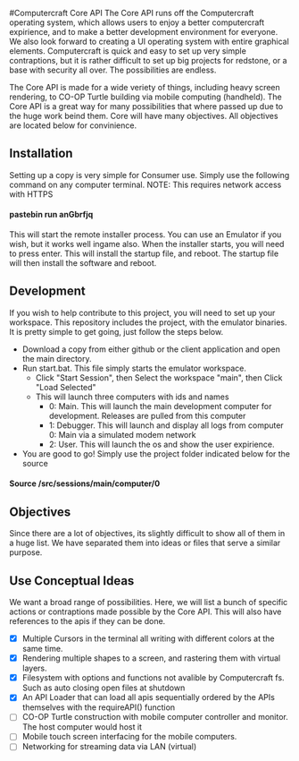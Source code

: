 #Computercraft Core API
The Core API runs off the Computercraft operating system, which allows users to enjoy a better computercraft expirience, and to make a better development environment for everyone. We also look forward to creating a UI operating system with entire graphical elements. Computercraft is quick and easy to set up very simple contraptions, but it is rather difficult to set up big projects for redstone, or a base with security all over. The possibilities are endless.

The Core API is made for a wide veriety of things, including heavy screen rendering, to CO-OP Turtle building via mobile computing (handheld). The Core API is a great way for many possibilities that where passed up due to the huge work beind them. Core will have many objectives. All objectives are located below for convinience.

## Installation
Setting up a copy is very simple for Consumer use. Simply use the following command on any computer terminal. NOTE: This requires network access with HTTPS
#### pastebin run anGbrfjq
This will start the remote installer process. You can use an Emulator if you wish, but it works well ingame also. When the installer starts, you will need to press enter. This will install the startup file, and reboot. The startup file will then install the software and reboot.

## Development
If you wish to help contribute to this project, you will need to set up your workspace. This repository includes the project, with the emulator binaries. It is pretty simple to get going, just follow the steps below.
* Download a copy from either github or the client application and open the main directory.
* Run start.bat. This file simply starts the emulator workspace.
  * Click "Start Session", then Select the workspace "main", then Click "Load Selected"
  * This will launch three computers with ids and names
    * 0: Main. This will launch the main development computer for development. Releases are pulled from this computer
    * 1: Debugger. This will launch and display all logs from computer 0: Main via a simulated modem network
    * 2: User. This will launch the os and show the user expirience. 
* You are good to go! Simply use the project folder indicated below for the source

#### Source /src/sessions/main/computer/0

## Objectives
Since there are a lot of objectives, its slightly difficult to show all of them in a huge list. We have separated them into ideas or files that serve a similar purpose.

## Use Conceptual Ideas
We want a broad range of possibilities. Here, we will list a bunch of specific actions or contraptions made possible by the Core API. This will also have references to the apis if they can be done.
- [x] Multiple Cursors in the terminal all writing with different colors at the same time.
- [x] Rendering multiple shapes to a screen, and rastering them with virtual layers.
- [x] Filesystem with options and functions not avalible by Computercraft fs. Such as auto closing open files at shutdown
- [x] An API Loader that can load all apis sequentially ordered by the APIs themselves with the requireAPI() function
- [ ] CO-OP Turtle construction with mobile computer controller and monitor. The host computer would host it
- [ ] Mobile touch screen interfacing for the mobile computers.
- [ ] Networking for streaming data via LAN (virtual)
